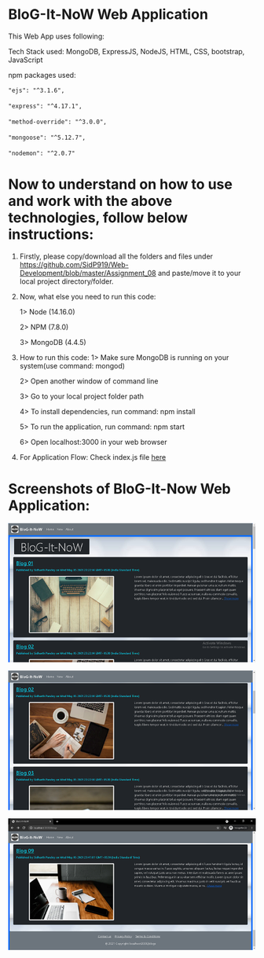 # BloG-It-NoW Web Application

This Web App uses following:

Tech Stack used: MongoDB, ExpressJS, NodeJS, HTML, CSS, bootstrap, JavaScript


npm packages used: 

    "ejs": "^3.1.6",

    "express": "^4.17.1",

    "method-override": "^3.0.0",

    "mongoose": "^5.12.7",

    "nodemon": "^2.0.7"

#
#

# Now to understand on how to use and work with the above technologies, follow below instructions:

1.  Firstly, please copy/download all the folders and files under
    https://github.com/SidP919/Web-Development/blob/master/Assignment_08
    and paste/move it to your local project directory/folder.


2.  Now, what else you need to run this code:

    1> Node (14.16.0)

    2> NPM (7.8.0)

    3> MongoDB (4.4.5)


3.  How to run this code:
    1> Make sure MongoDB is running on your system(use command: mongod)

    2> Open another window of command line 

    3> Go to your local project folder path

    4> To install dependencies, run command: npm install 

    5> To run the application, run command: npm start

    6> Open localhost:3000 in your web browser


4.  For Application Flow: Check index.js file [here](https://github.com/SidP919/Web-Development/blob/master/Assignment_08/index.js)

#

# Screenshots of BloG-It-Now Web Application:

![blog-app-img-01](https://github.com/SidP919/Web-Development/blob/master/Assignment_08/images/screenshot_01.png)


![blog-app-img-01](https://github.com/SidP919/Web-Development/blob/master/Assignment_08/images/screenshot_02.png)


![blog-app-img-01](https://github.com/SidP919/Web-Development/blob/master/Assignment_08/images/screenshot_03.png)
#